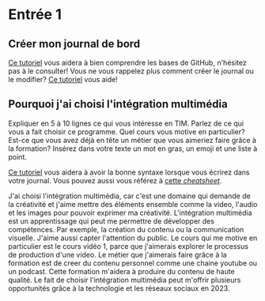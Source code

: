 # Entrée 1
## Créer mon journal de bord
[Ce tutoriel](https://guides.github.com/activities/hello-world/) vous aidera à bien comprendre les bases de GitHub, n'hésitez pas à le consulter!
Vous ne vous rappelez plus comment créer le journal ou le modifier? [Ce tutoriel](https://youtu.be/lX3bpuLK_Sg) vous aide! 

## Pourquoi j'ai choisi l'intégration multimédia
Expliquer en 5 à 10 lignes ce qui vous intéresse en TIM. Parlez de ce qui vous a fait choisir ce programme. Quel cours vous motive en particulier? Est-ce que vous avez déjà en tête un métier que vous aimeriez faire grâce à la formation? Insérez dans votre texte un mot en gras, un emoji et une liste à point. 

[Ce tutoriel](https://guides.github.com/features/mastering-markdown/) vous aidera à avoir la bonne syntaxe lorsque vous écrirez dans votre journal. Vous pouvez aussi vous référez à [cette *cheatsheet*](https://github.com/tchapi/markdown-cheatsheet/blob/master/README.md). 

J'ai choisi l'intégration multimédia, car c'est une domaine qui demande de la créativité et j'aime mettre des éléments ensemble comme la video, l'audio et les images pour pouvoir exprimer ma créativité. L'intégration multimédia est un apprentissage qui peut me permettre de développer des compétences. Par exemple, la création du contenu ou la communication visuelle. J'aime aussi capter l'attention du public. Le cours qui me motive en particulier est le cours vidéo 1, parce que j'aimerais explorer le processus de production d'une video. Le métier que j'aimerais faire grâce à la formation est de creer du contenu personnel comme une chaine youtube ou un podcast. Cette formation m'aidera à produire du contenu de haute qualité. Le fait de choisir l'intégration multimédia peut m'offrir plusieurs opportunités grâce à la technologie et les réseaux sociaux en 2023.  




